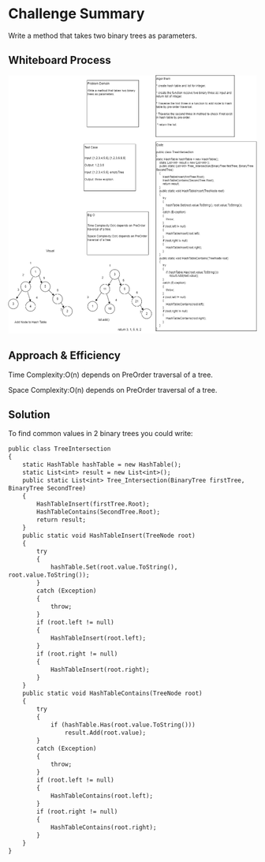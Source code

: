 # Challenge Summary

Write a method that takes two binary trees as parameters.

## Whiteboard Process
![Tree Intersection](Asserts/cc32.png)

## Approach & Efficiency
Time Complexity:O(n) depends on PreOrder traversal of a tree.

Space Complexity:O(n) depends on PreOrder traversal of a tree.

## Solution
To find common values in 2 binary trees you could write:

```
public class TreeIntersection
{
	static HashTable hashTable = new HashTable();
	static List<int> result = new List<int>();
	public static List<int> Tree_Intersection(BinaryTree firstTree, BinaryTree SecondTree)
	{
		HashTableInsert(firstTree.Root);
		HashTableContains(SecondTree.Root);
		return result;
	}
	public static void HashTableInsert(TreeNode root)
	{
		try
		{
			hashTable.Set(root.value.ToString(), root.value.ToString());
		}
		catch (Exception)
		{
			throw;
		}
		if (root.left != null)
		{
			HashTableInsert(root.left);
		}
		if (root.right != null)
		{
			HashTableInsert(root.right);
		}
	}
	public static void HashTableContains(TreeNode root)
	{
		try
		{
			if (hashTable.Has(root.value.ToString()))
				result.Add(root.value);
		}
		catch (Exception)
		{
			throw;
		}
		if (root.left != null)
		{
			HashTableContains(root.left);
		}
		if (root.right != null)
		{
			HashTableContains(root.right);
		}
	}
}
```
